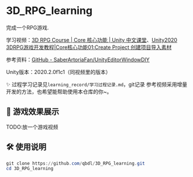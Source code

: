 # 3D_RPG_learning

完成一个RPG游戏.



学习视频：[3D RPG Course | Core 核心功能 | Unity 中文课堂](https://learn.u3d.cn/tutorial/3drpg-core)、[Unity2020 3DRPG游戏开发教程|Core核心功能01:Create Project 创建项目导入素材](https://www.bilibili.com/video/BV1rf4y1k7vE/)

参考资料：[GitHub - SaberArtoriaFan/UnityEditorWindowDIY](https://github.com/SaberArtoriaFan/UnityEditorWindowDIY)



Unity版本：2020.2.0f1c1（同视频里的版本）



✨ 过程学习记录见`learning_record/学习过程记录.md`，git记录 参考视频采用增量开发的方法，也希望能帮助使用本仓库的你~。





## 🔮 游戏效果展示

TODO:放一个游戏视频



## 🛠️ 使用说明

```powershell
git clone https://github.com/qbdl/3D_RPG_learning.git
cd 3D_RPG_learning
```

